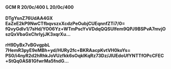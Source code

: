 #### GCM R 20/0c/400 L 20/0c/400
**DTgYsnZ76UdAA4GX**<br/>**EaZeE2kP9NwCTfbqvszxXcdzPeOubjCUEqnnfZTi7/0=**<br/>**fQvyGdIv1/7sHd/YO06Yz+WTmPscYvVDdqQQSUlfem9QPJ9BSPvA7mvjOszQxVbaGxChrlyjJK3xqrXu...**<br/><br/>
**rH9DyBx7vBGvgpbL**<br/>**7HemR3pyE9eMBh+yd/HURy2fc+BKRAacpKvtVH0koYs=**<br/>**PS0/i4nyR2d2hRhkJoVUzfkk6sOqklKqRz73Dz/JlUEdoUfYNTTfOPcCFEC+StQq0AS81GfwrMa5fndG...**